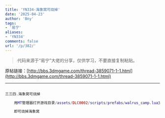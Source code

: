 ```yaml
---
title: 'YN334-海象窝可烧掉'
date: '2025-04-23'
author: 'Bny'
tags:
- '易宁'
aliases:
- 'YN334'
comments: false
url: '/p/382/'
---
```


> 代码来源于“易宁”大佬的分享，仅供学习，不要直接复制粘贴。

原帖链接：[http://bbs.3dmgame.com/thread-3859071-1-1.html](http://bbs.3dmgame.com/thread-3859071-1-1.html)

---

```lua  

三三四.海象窝可烧掉

	用MT管理器打开游戏目录/assets/DLC0002/scripts/prefabs/walrus_camp.lua文件，在inst:AddComponent("inspectable")的下一行插入MakeLargeBurnable(inst)

	即可烧掉海象窝

```  


